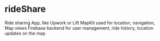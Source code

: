 # rideShare

Ride sharing App, like Upwork or Lift
MapKit used for location, navigation, Map views
Firebase backend for user management, ride history, location updates on the map

